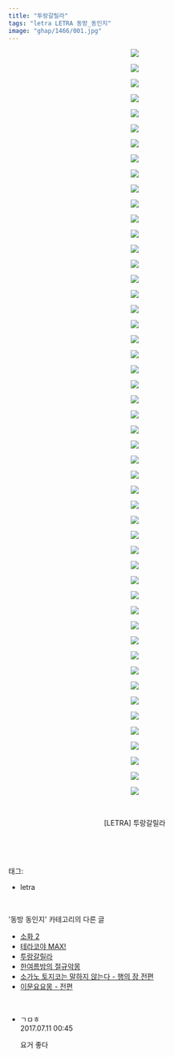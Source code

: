 ```yaml
---
title: "투랑갈릴라"
tags: "letra LETRA 동방_동인지"
image: "ghap/1466/001.jpg"
---
```

<div class="article">
<p style="text-align: center; clear: none; float: none;"><img src="{{ site.nasurl }}/ghap/1466/001.jpg"/></p>
<p style="text-align: center; clear: none; float: none;"><img src="{{ site.nasurl }}/ghap/1466/002.jpg"/></p>
<p style="text-align: center; clear: none; float: none;"><img src="{{ site.nasurl }}/ghap/1466/003.jpg"/></p>
<p style="text-align: center; clear: none; float: none;"><img src="{{ site.nasurl }}/ghap/1466/004.jpg"/></p>
<p style="text-align: center; clear: none; float: none;"><img src="{{ site.nasurl }}/ghap/1466/005.jpg"/></p>
<p style="text-align: center; clear: none; float: none;"><img src="{{ site.nasurl }}/ghap/1466/006.jpg"/></p>
<p style="text-align: center; clear: none; float: none;"><img src="{{ site.nasurl }}/ghap/1466/007.jpg"/></p>
<p style="text-align: center; clear: none; float: none;"><img src="{{ site.nasurl }}/ghap/1466/008.jpg"/></p>
<p style="text-align: center; clear: none; float: none;"><img src="{{ site.nasurl }}/ghap/1466/009.jpg"/></p>
<p style="text-align: center; clear: none; float: none;"><img src="{{ site.nasurl }}/ghap/1466/010.jpg"/></p>
<p style="text-align: center; clear: none; float: none;"><img src="{{ site.nasurl }}/ghap/1466/011.jpg"/></p>
<p style="text-align: center; clear: none; float: none;"><img src="{{ site.nasurl }}/ghap/1466/012.jpg"/></p>
<p style="text-align: center; clear: none; float: none;"><img src="{{ site.nasurl }}/ghap/1466/013.jpg"/></p>
<p style="text-align: center; clear: none; float: none;"><img src="{{ site.nasurl }}/ghap/1466/014.jpg"/></p>
<p style="text-align: center; clear: none; float: none;"><img src="{{ site.nasurl }}/ghap/1466/015.jpg"/></p>
<p style="text-align: center; clear: none; float: none;"><img src="{{ site.nasurl }}/ghap/1466/016.jpg"/></p>
<p style="text-align: center; clear: none; float: none;"><img src="{{ site.nasurl }}/ghap/1466/017.jpg"/></p>
<p style="text-align: center; clear: none; float: none;"><img src="{{ site.nasurl }}/ghap/1466/018.jpg"/></p>
<p style="text-align: center; clear: none; float: none;"><img src="{{ site.nasurl }}/ghap/1466/019.jpg"/></p>
<p style="text-align: center; clear: none; float: none;"><img src="{{ site.nasurl }}/ghap/1466/020.jpg"/></p>
<p style="text-align: center; clear: none; float: none;"><img src="{{ site.nasurl }}/ghap/1466/021.jpg"/></p>
<p style="text-align: center; clear: none; float: none;"><img src="{{ site.nasurl }}/ghap/1466/022.jpg"/></p>
<p style="text-align: center; clear: none; float: none;"><img src="{{ site.nasurl }}/ghap/1466/023.jpg"/></p>
<p style="text-align: center; clear: none; float: none;"><img src="{{ site.nasurl }}/ghap/1466/024.jpg"/></p>
<p style="text-align: center; clear: none; float: none;"><img src="{{ site.nasurl }}/ghap/1466/025.jpg"/></p>
<p style="text-align: center; clear: none; float: none;"><img src="{{ site.nasurl }}/ghap/1466/026.jpg"/></p>
<p style="text-align: center; clear: none; float: none;"><img src="{{ site.nasurl }}/ghap/1466/027.jpg"/></p>
<p style="text-align: center; clear: none; float: none;"><img src="{{ site.nasurl }}/ghap/1466/028.jpg"/></p>
<p style="text-align: center; clear: none; float: none;"><img src="{{ site.nasurl }}/ghap/1466/029.jpg"/></p>
<p style="text-align: center; clear: none; float: none;"><img src="{{ site.nasurl }}/ghap/1466/030.jpg"/></p>
<p style="text-align: center; clear: none; float: none;"><img src="{{ site.nasurl }}/ghap/1466/031.jpg"/></p>
<p style="text-align: center; clear: none; float: none;"><img src="{{ site.nasurl }}/ghap/1466/032.jpg"/></p>
<p style="text-align: center; clear: none; float: none;"><img src="{{ site.nasurl }}/ghap/1466/033.jpg"/></p>
<p style="text-align: center; clear: none; float: none;"><img src="{{ site.nasurl }}/ghap/1466/034.jpg"/></p>
<p style="text-align: center; clear: none; float: none;"><img src="{{ site.nasurl }}/ghap/1466/035.jpg"/></p>
<p style="text-align: center; clear: none; float: none;"><img src="{{ site.nasurl }}/ghap/1466/036.jpg"/></p>
<p style="text-align: center; clear: none; float: none;"><img src="{{ site.nasurl }}/ghap/1466/037.jpg"/></p>
<p style="text-align: center; clear: none; float: none;"><img src="{{ site.nasurl }}/ghap/1466/038.jpg"/></p>
<p style="text-align: center; clear: none; float: none;"><img src="{{ site.nasurl }}/ghap/1466/039.jpg"/></p>
<p style="text-align: center; clear: none; float: none;"><img src="{{ site.nasurl }}/ghap/1466/040.jpg"/></p>
<p style="text-align: center; clear: none; float: none;"><img src="{{ site.nasurl }}/ghap/1466/041.jpg"/></p>
<p style="text-align: center; clear: none; float: none;"><img src="{{ site.nasurl }}/ghap/1466/042.jpg"/></p>
<p style="text-align: center; clear: none; float: none;"><img src="{{ site.nasurl }}/ghap/1466/043.jpg"/></p>
<p style="text-align: center; clear: none; float: none;"><img src="{{ site.nasurl }}/ghap/1466/044.jpg"/></p>
<p style="text-align: center; clear: none; float: none;"><img src="{{ site.nasurl }}/ghap/1466/045.jpg"/></p>
<p style="text-align: center; clear: none; float: none;"><img src="{{ site.nasurl }}/ghap/1466/046.jpg"/></p>
<p style="text-align: center; clear: none; float: none;"><img src="{{ site.nasurl }}/ghap/1466/047.jpg"/></p>
<p style="text-align: center; clear: none; float: none;"><img src="{{ site.nasurl }}/ghap/1466/048.jpg"/></p>
<p style="text-align: center; clear: none; float: none;"><img src="{{ site.nasurl }}/ghap/1466/049.jpg"/></p>
<p style="text-align: center; clear: none; float: none;"><img src="{{ site.nasurl }}/ghap/1466/050.jpg"/></p>
<p style="text-align: center; clear: none; float: none;"><br/></p>
<p style="text-align: center; clear: none; float: none;">[LETRA] 투랑갈릴라</p>
<p><br/></p>
</div><br/>
<div class="tagTrail">
<p>태그: </p>
<ul>
<li>letra</li>
</ul>
</div><br/>
<div class="another">
<p>'동방 동인지' 카테고리의 다른 글</p>
<ul>
<li><a href="/2016-08-10-ghap_1468">소화 2</a></li>
<li><a href="/2016-08-10-ghap_1467">테라코야 MAX!</a></li>
<li><a href="/2016-08-10-ghap_1466">투랑갈릴라</a></li>
<li><a href="/2016-08-10-ghap_1465">한여름밤의 절규악몽</a></li>
<li><a href="/2016-08-10-ghap_1464">소가노 토지코는 말하지 않는다 - 행의 장 전편</a></li>
<li><a href="/2016-08-10-ghap_1462">이문요요몽 - 전편</a></li>
</ul>
</div><br/>
<div class="cb_module cb_fluid">
<div class="cb_wrt cb_profile">
<div class="comment">
<ul>
<li class="cb_thumb_off" id="comment15033346">
<div class="cb_comment_area">
<div class="cb_info_area">
<div class="cb_section">
<span class="cb_nick_name">ㄱㅁㅎ</span>
</div>
<div class="cb_section">
<span class="cb_date">2017.07.11 00:45 </span>
</div>
</div>
<div class="cb_dsc_comment">
<p class="cb_dsc">
											요거 좋다
										</p>
</div>
</div></li>
</ul>
</div>
</div><!-- commentList close -->
</div><br/>
